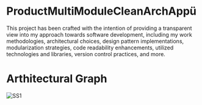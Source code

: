 # ProductMultiModuleCleanArchAppü


This project has been crafted with the intention of providing a transparent view into my approach towards software development, including my work methodologies, architectural choices, design pattern implementations, modularization strategies, code readability enhancements, utilized technologies and libraries, version control practices, and more.

# Arthitectural Graph 

![SS1]([https://i.ibb.co/CQRQbfq/Screen-Shot-2023-08-10-at-15-05-52.png](https://i.ibb.co/Pc1Tnp4/ezgif-com-resize.png)https://i.ibb.co/Pc1Tnp4/ezgif-com-resize.png)
